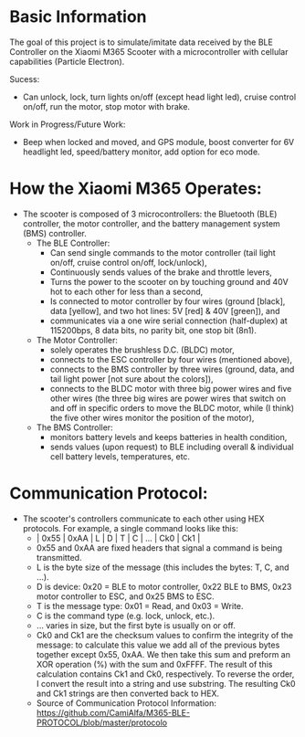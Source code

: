 # Basic Information
The goal of this project is to simulate/imitate data received by the BLE Controller on the Xiaomi M365 Scooter with a microcontroller with cellular capabilities (Particle Electron).

Sucess:
- Can unlock, lock, turn lights on/off (except head light led), cruise control on/off, run the motor, stop motor with brake.

Work in Progress/Future Work:
- Beep when locked and moved, and GPS module, boost converter for 6V headlight led, speed/battery monitor, add option for eco mode.

# How the Xiaomi M365 Operates:
- The scooter is composed of 3 microcontrollers: the Bluetooth (BLE) controller, the motor controller, and the battery management system (BMS) controller.
  - The BLE Controller:
    - Can send single commands to the motor controller (tail light on/off, cruise control on/off, lock/unlock),
    - Continuously sends values of the brake and throttle levers,
    - Turns the power to the scooter on by touching ground and 40V hot to each other for less than a second,
    - Is connected to motor controller by four wires (ground [black], data [yellow], and two hot lines: 5V [red] & 40V [green]), and
    - communicates via a one wire serial connection (half-duplex) at 115200bps, 8 data bits, no parity bit, one stop bit (8n1).
  - The Motor Controller:
    - solely operates the brushless D.C. (BLDC) motor,
    - connects to the ESC controller by four wires (mentioned above),
    - connects to the BMS controller by three wires (ground, data, and tail light power [not sure about the colors]),
    - connects to the BLDC motor with three big power wires and five other wires (the three big wires are power wires that switch on and off in specific orders to move the BLDC motor, while (I think) the five other wires monitor the position of the motor),
  - The BMS Controller:
    - monitors battery levels and keeps batteries in health condition,
    - sends values (upon request) to BLE including overall & individual cell battery levels, temperatures, etc.
# Communication Protocol:
- The scooter's controllers communicate to each other using HEX protocols. For example, a single command looks like this:
  - | 0x55 | 0xAA | L | D | T | C | ... | Ck0 | Ck1 |
  - 0x55 and 0xAA are fixed headers that signal a command is being transmitted.
  - L is the byte size of the message (this includes the bytes: T, C, and ...).
  - D is device: 0x20 = BLE to motor controller, 0x22 BLE to BMS, 0x23 motor controller to ESC, and 0x25 BMS to ESC.
  - T is the message type: 0x01 = Read, and 0x03 = Write.
  - C is the command type (e.g. lock, unlock, etc.).
  - ... varies in size, but the first byte is usually on or off.
  - Ck0 and Ck1 are the checksum values to confirm the integrity of the message: to calculate this value we add all of the previous bytes together except 0x55, 0xAA. We then take this sum and preform an XOR operation (%) with the sum and 0xFFFF. The result of this calculation contains Ck1 and Ck0, respectively. To reverse the order, I convert the result into a string and use substring. The resulting Ck0 and Ck1 strings are then converted back to HEX.
  - Source of Communication Protocol Information: https://github.com/CamiAlfa/M365-BLE-PROTOCOL/blob/master/protocolo
  

